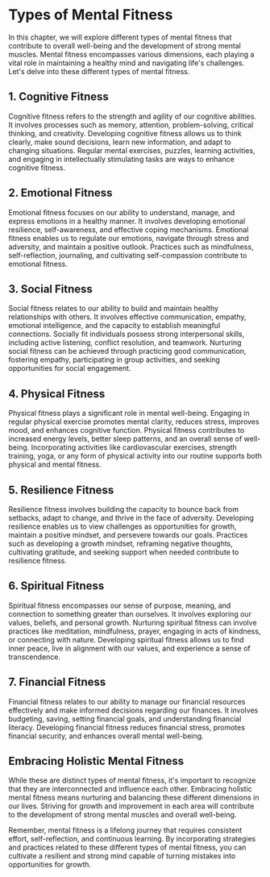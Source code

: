 Types of Mental Fitness
==================================

In this chapter, we will explore different types of mental fitness that contribute to overall well-being and the development of strong mental muscles. Mental fitness encompasses various dimensions, each playing a vital role in maintaining a healthy mind and navigating life's challenges. Let's delve into these different types of mental fitness.

1\. Cognitive Fitness
--------------------

Cognitive fitness refers to the strength and agility of our cognitive abilities. It involves processes such as memory, attention, problem-solving, critical thinking, and creativity. Developing cognitive fitness allows us to think clearly, make sound decisions, learn new information, and adapt to changing situations. Regular mental exercises, puzzles, learning activities, and engaging in intellectually stimulating tasks are ways to enhance cognitive fitness.

2\. Emotional Fitness
--------------------

Emotional fitness focuses on our ability to understand, manage, and express emotions in a healthy manner. It involves developing emotional resilience, self-awareness, and effective coping mechanisms. Emotional fitness enables us to regulate our emotions, navigate through stress and adversity, and maintain a positive outlook. Practices such as mindfulness, self-reflection, journaling, and cultivating self-compassion contribute to emotional fitness.

3\. Social Fitness
-----------------

Social fitness relates to our ability to build and maintain healthy relationships with others. It involves effective communication, empathy, emotional intelligence, and the capacity to establish meaningful connections. Socially fit individuals possess strong interpersonal skills, including active listening, conflict resolution, and teamwork. Nurturing social fitness can be achieved through practicing good communication, fostering empathy, participating in group activities, and seeking opportunities for social engagement.

4\. Physical Fitness
-------------------

Physical fitness plays a significant role in mental well-being. Engaging in regular physical exercise promotes mental clarity, reduces stress, improves mood, and enhances cognitive function. Physical fitness contributes to increased energy levels, better sleep patterns, and an overall sense of well-being. Incorporating activities like cardiovascular exercises, strength training, yoga, or any form of physical activity into our routine supports both physical and mental fitness.

5\. Resilience Fitness
---------------------

Resilience fitness involves building the capacity to bounce back from setbacks, adapt to change, and thrive in the face of adversity. Developing resilience enables us to view challenges as opportunities for growth, maintain a positive mindset, and persevere towards our goals. Practices such as developing a growth mindset, reframing negative thoughts, cultivating gratitude, and seeking support when needed contribute to resilience fitness.

6\. Spiritual Fitness
--------------------

Spiritual fitness encompasses our sense of purpose, meaning, and connection to something greater than ourselves. It involves exploring our values, beliefs, and personal growth. Nurturing spiritual fitness can involve practices like meditation, mindfulness, prayer, engaging in acts of kindness, or connecting with nature. Developing spiritual fitness allows us to find inner peace, live in alignment with our values, and experience a sense of transcendence.

7\. Financial Fitness
--------------------

Financial fitness relates to our ability to manage our financial resources effectively and make informed decisions regarding our finances. It involves budgeting, saving, setting financial goals, and understanding financial literacy. Developing financial fitness reduces financial stress, promotes financial security, and enhances overall mental well-being.

Embracing Holistic Mental Fitness
---------------------------------

While these are distinct types of mental fitness, it's important to recognize that they are interconnected and influence each other. Embracing holistic mental fitness means nurturing and balancing these different dimensions in our lives. Striving for growth and improvement in each area will contribute to the development of strong mental muscles and overall well-being.

Remember, mental fitness is a lifelong journey that requires consistent effort, self-reflection, and continuous learning. By incorporating strategies and practices related to these different types of mental fitness, you can cultivate a resilient and strong mind capable of turning mistakes into opportunities for growth.
